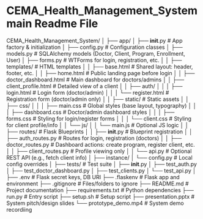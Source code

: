 # CEMA_Health_Management_System main Readme File
CEMA_Health_Management_System/
│
├── app/
│   ├── __init__.py                  # App factory & initialization
│   ├── config.py                    # Configuration classes
│   ├── models.py                    # SQLAlchemy models (Doctor, Client, Program, Enrollment, User)
│   ├── forms.py                     # WTForms for login, registration, etc.
│
│   ├── templates/                   # HTML templates
│   │   ├── base.html                # Shared layout: header, footer, etc.
│   │   ├── home.html                # Public landing page before login
│   │   ├── doctor_dashboard.html    # Main dashboard for doctors/admins
│   │   ├── client_profile.html      # Detailed view of a client
│   │   ├── auth/
│   │   │   ├── login.html           # Login form (doctor/admin)
│   │   │   └── register.html        # Registration form (doctor/admin only)
│
│   ├── static/                      # Static assets
│   │   ├── css/
│   │   │   ├── main.css             # Global styles (base layout, typography)
│   │   │   ├── dashboard.css        # Doctor/admin dashboard styles
│   │   │   ├── forms.css            # Styling for login/register forms
│   │   │   └── client.css           # Styling for client profile/info
│   │   └── js/
│   │       └── main.js              # Optional JS logic
│
│   ├── routes/                      # Flask Blueprints
│   │   ├── __init__.py              # Blueprint registration
│   │   ├── auth_routes.py           # Routes for login, registration (doctors)
│   │   ├── doctor_routes.py         # Dashboard actions: create program, register client, etc.
│   │   ├── client_routes.py         # Profile viewing only
│   │   └── api.py                   # Optional REST API (e.g., fetch client info)
│
├── instance/
│   └── config.py                    # Local config overrides
│
├── tests/                           # Test suite
│   ├── __init__.py
│   ├── test_auth.py
│   ├── test_doctor_dashboard.py
│   ├── test_clients.py
│   └── test_api.py
│
├── .env                             # Flask secret keys, DB URI
├── .flaskenv                        # Flask app and environment
├── .gitignore                       # Files/folders to ignore
├── README.md                        # Project documentation
├── requirements.txt                 # Python dependencies
├── run.py                           # Entry script
├── setup.sh                         # Setup script
├── presentation.pptx                # System pitch/design slides
└── prototype_demo.mp4               # System demo recordiing
